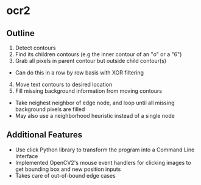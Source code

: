 # ocr2

## Outline

1. Detect contours
2. Find its children contours (e.g the inner contour of an "o" or a "6")
3. Grab all pixels in parent contour but outside child contour(s)
  * Can do this in a row by row basis with XOR filtering
4. Move text contours to desired location
5. Fill missing background information from moving contours
  * Take neighest neighbor of edge node, and loop until all missing background pixels are filled
  * May also use a neighborhood heuristic instead of a single node
  
  
## Additional Features

* Use click Python library to transform the program into a Command Line Interface
* Implemented OpenCV2's mouse event handlers for clicking images to get bounding box and new position inputs
* Takes care of out-of-bound edge cases
